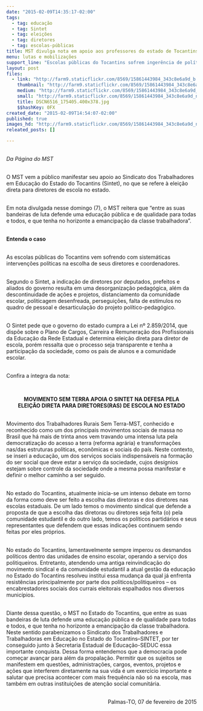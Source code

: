 ```yaml
---
date: "2015-02-09T14:35:17-02:00"
tags:
  - tag: educação
  - tag: Sintet
  - tag: eleições
  - tag: diretores
  - tag: escolas-públicas
title: MST divulga nota em apoio aos professores do estado de Tocantins
menu: lutas e mobilizações
support_line: "Escolas públicas do Tocantins sofrem ingerência de políticos locais, denuncia Sindicato dos Trabalhadores em Educação."
layout: post
files:
  - link: "http://farm9.staticflickr.com/8569/15861443984_343c8e6a9d_b.jpg"
    thumbnail: "http://farm9.staticflickr.com/8569/15861443984_343c8e6a9d_t.jpg"
    medium: "http://farm9.staticflickr.com/8569/15861443984_343c8e6a9d_z.jpg"
    small: "http://farm9.staticflickr.com/8569/15861443984_343c8e6a9d_n.jpg"
    title: DSCN6516_175405.400x378.jpg
    $$hashKey: 0FX
created_date: "2015-02-09T14:54:07-02:00"
published: true
images_hd: "http://farm9.staticflickr.com/8569/15861443984_343c8e6a9d_n.jpg"
releated_posts: []

---
```

<p><br />
<em>Da P&aacute;gina do MST</em></p>

<p><br />
O MST vem a p&uacute;blico manifestar seu apoio ao Sindicato dos Trabalhadores em Educa&ccedil;&atilde;o do Estado do Tocantins (Sintet), no que se refere &agrave; elei&ccedil;&atilde;o direta para diretores de escola no estado.</p>

<p><br />
Em nota divulgada nesse domingo (7), o MST reitera que &ldquo;entre as suas bandeiras de luta defende uma educa&ccedil;&atilde;o p&uacute;blica e de qualidade para todas e todos, e que tenha no horizonte a emancipa&ccedil;&atilde;o da classe trabalhadora&rdquo;.</p>

<p><br />
<strong>Entenda o caso</strong></p>

<p><br />
As escolas p&uacute;blicas do Tocantins vem sofrendo com sistem&aacute;ticas interven&ccedil;&otilde;es pol&iacute;ticas na escolha de seus diretores e coordenadores.</p>

<p><br />
Segundo o Sintet, a indica&ccedil;&atilde;o de diretores por deputados, prefeitos e aliados do governo resulta em uma desorganiza&ccedil;&atilde;o pedag&oacute;gica, al&eacute;m da descontinuidade de a&ccedil;&otilde;es e projetos, distanciamento da comunidade escolar, politicagem desenfreada, persegui&ccedil;&otilde;es, falta de est&iacute;mulos no quadro de pessoal e desarticula&ccedil;&atilde;o do projeto pol&iacute;tico-pedag&oacute;gico.</p>

<p><br />
O Sintet pede que o governo do estado cumpra a Lei n&ordm; 2.859/2014, que disp&otilde;e sobre o Plano de Cargos, Carreira e Remunera&ccedil;&atilde;o dos Profissionais da Educa&ccedil;&atilde;o da Rede Estadual e determina elei&ccedil;&atilde;o direta para diretor de escola, por&eacute;m ressalta que o processo seja transparente e tenha a participa&ccedil;&atilde;o da sociedade, como os pais de alunos e a comunidade escolar.</p>

<p><br />
Confira a &iacute;ntegra da nota:</p>

<p>&nbsp;</p>

<p style="text-align: center;"><strong>MOVIMENTO SEM TERRA APOIA O SINTET NA DEFESA PELA ELEI&Ccedil;&Atilde;O&nbsp;DIRETA PARA DIRETORES(RAS) DE ESCOLA NO ESTADO</strong></p>

<p><br />
Movimento dos Trabalhadores Rurais Sem Terra-MST, conhecido e reconhecido como um dos principais movimentos sociais de massa no Brasil que h&aacute; mais de trinta anos vem travando uma intensa luta pela democratiza&ccedil;&atilde;o do acesso a terra (reforma agr&aacute;ria) e transforma&ccedil;&otilde;es nas/das estruturas politicas, econ&ocirc;micas e sociais do pa&iacute;s. Neste contexto, se inseri a educa&ccedil;&atilde;o, um dos servi&ccedil;os sociais indispens&aacute;veis na forma&ccedil;&atilde;o do ser social que deve estar a servi&ccedil;o da sociedade, cujos des&iacute;gnios estejam sobre controle da sociedade onde a mesma possa manifestar e definir o melhor caminho a ser seguido.</p>

<p><br />
No estado do Tocantins, atualmente inicia-se um intenso debate em torno da forma como deve ser feito a escolha das diretoras e dos diretores nas escolas estaduais. De um lado temos o movimento sindical que defende a proposta de que a escolha das diretoras ou diretores seja feita (o) pela comunidade estudantil e do outro lado, temos os pol&iacute;ticos partid&aacute;rios e seus representantes que defendem que essas indica&ccedil;&otilde;es continuem sendo feitas por eles pr&oacute;prios.</p>

<p><br />
No estado do Tocantins, lamentavelmente sempre imperou os desmandos pol&iacute;ticos dentro das unidades de ensino escolar, operando a servi&ccedil;o dos politiqueiros. Entretanto, atendendo uma antiga reinvindica&ccedil;&atilde;o do movimento sindical e da comunidade estudantil a atual gest&atilde;o da educa&ccedil;&atilde;o no Estado do Tocantins resolveu institui essa mudan&ccedil;a da qual j&aacute; enfrenta resist&ecirc;ncias principalmente por parte dos politicos/politiqueiros &ndash; os encabrestadores sociais dos currais eleitorais espalhados nos diversos munic&iacute;pios.</p>

<p><br />
Diante dessa quest&atilde;o, o MST no Estado do Tocantins, que entre as suas bandeiras de luta defende uma educa&ccedil;&atilde;o p&uacute;blica e de qualidade para todas e todos, e que tenha no horizonte a emancipa&ccedil;&atilde;o da classe trabalhadora. Neste sentido parabenizamos o Sindicato dos Trabalhadores e Trabalhadoras em Educa&ccedil;&atilde;o no Estado do Tocantins&ndash;SINTET, por ter conseguido junto &agrave; Secretaria Estadual de Educa&ccedil;&atilde;o-SEDUC essa importante conquista. Dessa forma entendemos que a democracia pode come&ccedil;ar avan&ccedil;ar para al&eacute;m da propala&ccedil;&atilde;o. Permitir que os sujeitos se manifestem em quest&otilde;es, administra&ccedil;&otilde;es, cargos, eventos, projetos e a&ccedil;&otilde;es que interferem diretamente na sua vida &eacute; um exerc&iacute;cio importante e salutar que precisa acontecer com mais frequ&ecirc;ncia n&atilde;o s&oacute; na escola, mas tamb&eacute;m em outras institui&ccedil;&otilde;es de aten&ccedil;&atilde;o social comunit&aacute;ria.</p>

<p style="text-align: right;"><br />
Palmas-TO, 07 de fevereiro de 2015</p>
